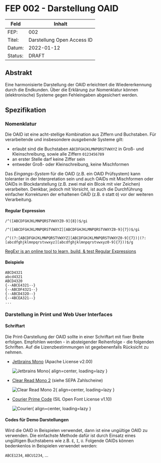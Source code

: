 # FEP 002 - Darstellung OAID

| Feld    | Inhalt                     |
|---------|----------------------------|
| FEP:    | 002                        |
| Titel:  | Darstellung Open Access ID |
| Datum:  | 2022-01-12                 |
| Status: | DRAFT                      |


## Abstrakt

Eine harmonisierte Darstellung der OAID erleichtert die Wiedererkennung durch die Endkunden. Über die Erklärung zur Nomenklatur können (elektronische) Systeme gegen Fehleingaben abgesichert werden.

## Spezifikation

### Nomenklatur

Die OAID ist eine acht-stellige Kombination aus Ziffern und Buchstaben. Für verarbeitende und insbesondere _ausgebende_ Systeme gilt:

- erlaubt sind die Buchstaben `ABCDFGHJKLMNPQRSTVWXYZ` in Groß- und Kleinschreibung, sowie alle Ziffern `0123456789`
- an erster Stelle darf keine Ziffer sein
- entweder Groß- oder Kleinschreibung, keine Mischformen

Das _Eingangs-System_ für die OAID (z.B. ein OAID Prüfsystem) kann toleranter in der Interpretation sein und auch OAIDs mit Mischformen oder OAIDs in Blockdarstellung (z.B. zwei mal ein Blcok mit vier Zeichen) verarbeiten. Denkbar, jedoch mit Vorsicht, ist auch die Durchführung einfacher Korrekturen der erhaltenen OAID (z.B. `0` statt `O`) vor der weiteren Verarbeitung.

#### Regular Expression

```regexp title="simple"
/^([ABCDFGHJKLMNPQRSTVWXYZ0-9]{8})$/gi
```

```regexp title="case-insensitive"
/^([ABCDFGHJKLMNPQRSTVWXYZ][ABCDFGHJKLMNPQRSTVWXYZ0-9]{7})$/gi
```

```regexp title="complete"
/^((?:[ABCDFGHJKLMNPQRSTVWXYZ][ABCDFGHJKLMNPQRSTVWXYZ0-9]{7})|(?:[abcdfghjklmnpqrstvwxyz][abcdfghjklmnpqrstvwxyz0-9]{7}))$/g
```

[RegExr is an online tool to learn, build, & test Regular Expressions](https://regexr.com)

#### Beispiele
```text title="gültige und ungülige OAIDs"
ABCD4321
abcd4321
ABCD4320
{--ABCE4321--}
{--ABCDF4321--}
{--ABCD432O--}
{--4BCEA321--}
...
```

### Darstellung in Print und Web User Interfaces

#### Schriftart

Die Print-Darstellung der OAID sollte in einer Schriftart mit fixer Breite erfolgen. Empfohlen werden - in absteigender Reihenfolge - die folgenden Schriften. Auf die Lizenzbestimmungen ist gegebenenfalls Rücksicht zu nehmen.


- [Jetbrains Mono](https://www.jetbrains.com/lp/mono/) (Apache License v2.00)

    ![Jetbrains Mono](/assets/jetbrainsmono.png){ align=center, loading=lazy }

- [Clear Read Mono 2](https://zv.psa.at/de/download/zahlungsbelege/belegbeschriftung.html) (siehe SEPA Zahlscheine)

    ![Clear Read Mono 2](/assets/clearreadmono.png){ align=center, loading=lazy }

- [Courier Prime Code](https://www.fontsquirrel.com/fonts/courier-prime-code) (SIL Open Font License v1.10)

    ![Courier](/assets/courier.png){ align=center, loading=lazy }


#### Codes für Demo Darstellungen

Wird die OAID in Beispielen verwendet, dann ist eine ungültige OAID zu verwenden. Die einfachste Methode dafür ist durch Einsatz eines ungültigen Buchstabens wie z.B. `E`, `I`, `U`. Folgende OAIDs können bedenkenlos in Beispielen verwendet werden:

`ABCE1234`, `ABCU1234`, ...

